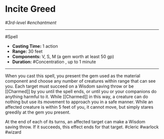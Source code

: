 # Incite Greed
*#3rd-level #enchantment*
___ 
#Spell
- **Casting Time:** 1 action
- **Range:** 30 feet
- **Components:** V, S, M (a gem worth at least 50 gp)
- **Duration:** #Concentration , up to 1 minute
---
When you cast this spell, you present the gem used as the material component and choose any number of creatures within range that can see you. Each target must succeed on a Wisdom saving throw or be [[Charmed]] by you until the spell ends, or until you or your companions do anything harmful to it. While [[Charmed]] in this way, a creature can do nothing but use its movement to approach you in a safe manner. While an affected creature is within 5 feet of you, it cannot move, but simply stares greedily at the gem you present.

At the end of each of its turns, an affected target can make a Wisdom saving throw. If it succeeds, this effect ends for that target.
#cleric
#warlock
#wizard